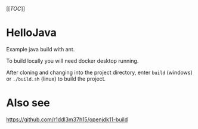 [[_TOC_]]

# HelloJava

Example java build with ant.

To build locally you will need docker desktop running. 

After cloning and changing into the project directory, enter `build` (windows) or `./build.sh` (linux) to build the project. 

# Also see

https://github.com/r1ddl3m37h15/openjdk11-build